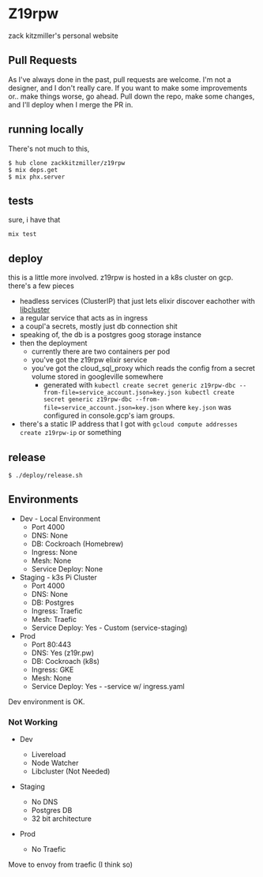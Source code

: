 # Z19rpw

zack kitzmiller's personal website

## Pull Requests

As I've always done in the past, pull requests are welcome. I'm not a designer, and I don't really care. If you want to make some improvements or.. make things worse, go ahead. Pull down the repo, make some changes, and I'll deploy when I merge the PR in.

## running locally

There's not much to this,

```
$ hub clone zackkitzmiller/z19rpw
$ mix deps.get
$ mix phx.server
```

## tests

sure, i have that

```
mix test
```

## deploy

this is a little more involved. z19rpw is hosted in a k8s cluster on gcp. there's a few pieces

* headless services (ClusterIP) that just lets elixir discover eachother with [libcluster](https://github.com/bitwalker/libcluster)
* a regular service that acts as in ingress
* a coupl'a secrets, mostly just db connection shit
* speaking of, the db is a postgres goog storage instance
* then the deployment
    * currently there are two containers per pod
    * you've got the z19rpw elixir service
    * you've got the cloud_sql_proxy which reads the config from a secret volume stored in googleville somewhere
        * generated with `kubectl create secret generic z19rpw-dbc --from-file=service_account.json=key.json
kubectl create secret generic z19rpw-dbc --from-file=service_account.json=key.json` where `key.json` was configured in console.gcp's iam groups.
* there's a static IP address that I got with `gcloud compute addresses create z19rpw-ip` or something

## release

```
$ ./deploy/release.sh
```

## Environments
* Dev - Local Environment
    - Port 4000
    - DNS: None
    - DB: Cockroach (Homebrew)
    - Ingress: None
    - Mesh: None
    - Service Deploy: None
* Staging - k3s Pi Cluster
    - Port 4000
    - DNS: None
    - DB: Postgres
    - Ingress: Traefic
    - Mesh: Traefic
    - Service Deploy: Yes - Custom (service-staging)
* Prod
    - Port 80:443
    - DNS: Yes (z19r.pw)
    - DB: Cockroach (k8s)
    - Ingress: GKE
    - Mesh: None
    - Service Deploy: Yes - -service w/ ingress.yaml


Dev environment is OK.

### Not Working
* Dev
    - Livereload
    - Node Watcher
    - Libcluster (Not Needed)

* Staging
    - No DNS
    - Postgres DB
    - 32 bit architecture

* Prod
    - No Traefic


Move to envoy from traefic (I think so)

